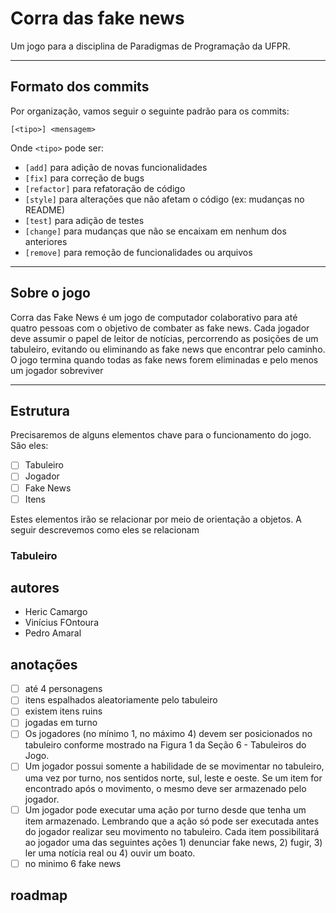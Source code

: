 # Corra das fake news

Um jogo para a disciplina de Paradigmas de Programação da UFPR.
***

## Formato dos commits

Por organização, vamos seguir o seguinte padrão para os commits:

```text
[<tipo>] <mensagem>
```

Onde `<tipo>` pode ser:

- `[add]` para adição de novas funcionalidades
- `[fix]` para correção de bugs
- `[refactor]` para refatoração de código
- `[style]` para alterações que não afetam o código (ex: mudanças no README)
- `[test]` para adição de testes
- `[change]` para mudanças que não se encaixam em nenhum dos anteriores
- `[remove]` para remoção de funcionalidades ou arquivos

***

## Sobre o jogo

Corra das Fake News é um jogo de computador colaborativo para até quatro pessoas com
o objetivo de combater as fake news. Cada jogador deve assumir o papel de leitor de
notícias, percorrendo as posições de um tabuleiro, evitando ou eliminando as fake news que
encontrar pelo caminho. O jogo termina quando todas as fake news forem eliminadas e pelo
menos um jogador sobreviver

***

## Estrutura

Precisaremos de alguns elementos chave para o funcionamento do jogo. São eles:

- [ ] Tabuleiro
- [ ] Jogador
- [ ] Fake News
- [ ] Itens

Estes elementos irão se relacionar por meio de orientação a objetos. A seguir descrevemos como eles se relacionam

### Tabuleiro

## autores

- Heric Camargo
- Vinícius FOntoura
- Pedro Amaral

## anotações

- [ ] até 4 personagens
- [ ] itens espalhados aleatoriamente pelo tabuleiro
- [ ] existem itens ruins
- [ ] jogadas em turno
- [ ] Os jogadores (no mínimo 1, no máximo 4) devem ser posicionados no tabuleiro
conforme mostrado na Figura 1 da Seção 6 - Tabuleiros do Jogo.
- [ ] Um jogador possui somente a habilidade de se movimentar no tabuleiro, uma vez por
turno, nos sentidos norte, sul, leste e oeste. Se um item for encontrado após o
movimento, o mesmo deve ser armazenado pelo jogador.
- [ ] Um jogador pode executar uma ação por turno desde que tenha um item armazenado.
Lembrando que a ação só pode ser executada antes do jogador realizar seu
movimento no tabuleiro. Cada item possibilitará ao jogador uma das seguintes ações 1) denunciar fake news, 2) fugir, 3) ler uma notícia real ou 4) ouvir um boato.
- [ ] no minimo 6 fake news

## roadmap
